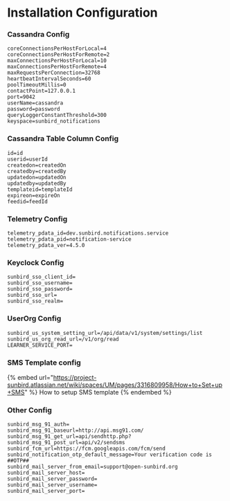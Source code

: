 # Installation Configuration

### Cassandra Config

```
coreConnectionsPerHostForLocal=4
coreConnectionsPerHostForRemote=2
maxConnectionsPerHostForLocal=10
maxConnectionsPerHostForRemote=4
maxRequestsPerConnection=32768
heartbeatIntervalSeconds=60
poolTimeoutMillis=0
contactPoint=127.0.0.1
port=9042
userName=cassandra
password=password
queryLoggerConstantThreshold=300
keyspace=sunbird_notifications  
```

### Cassandra Table Column Config

```
id=id
userid=userId
createdon=createdOn
createdby=createdBy
updatedon=updatedOn
updatedby=updatedBy
templateid=templateId
expireon=expireOn
feedid=feedId
```

### Telemetry Config

```
telemetry_pdata_id=dev.sunbird.notifications.service
telemetry_pdata_pid=notification-service
telemetry_pdata_ver=4.5.0
```

### Keyclock Config

```
sunbird_sso_client_id=
sunbird_sso_username=
sunbird_sso_password=
sunbird_sso_url=
sunbird_sso_realm=
```

### UserOrg Config

```
sunbird_us_system_setting_url=/api/data/v1/system/settings/list
sunbird_us_org_read_url=/v1/org/read
LEARNER_SERVICE_PORT=
```

### SMS Template config

{% embed url="https://project-sunbird.atlassian.net/wiki/spaces/UM/pages/3316809958/How+to+Set+up+SMS" %}
How to setup SMS template
{% endembed %}

### Other Config

```
sunbird_msg_91_auth=
sunbird_msg_91_baseurl=http://api.msg91.com/
sunbird_msg_91_get_url=api/sendhttp.php?
sunbird_msg_91_post_url=api/v2/sendsms
sunbird_fcm_url=https://fcm.googleapis.com/fcm/send
sunbird_notification_otp_default_message=Your verification code is ##OTP##
sunbird_mail_server_from_email=support@open-sunbird.org
sunbird_mail_server_host=
sunbird_mail_server_password=
sunbird_mail_server_username=
sunbird_mail_server_port=
```
